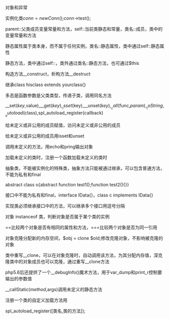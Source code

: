 对象和异常

实例化类$conn = new Conn();$conn->test();

parent::父类成员变量常量和方法，self::当前类静态和常量，类名::成员，类中的变量常量和方法

静态属性属于类本身，而不属于任何实例，类名::静态属性，类中通过self::静态属性

静态方法，类中通过self::，类外通过类名::静态方法，也可通过$this

构造方法__construct，析构方法__destruct

继承class hisclass extends yourclass{}

多态是函数参数是父类类型，传递子类，调用同名方法

__set($key,$value),__get($key),__isset($key),__unset($key),__call($func,$param),__toString,__autoload($class),spl_autoload_register(callback)

给未定义或非公用的成员赋值，访问未定义或非公用的成员

给未定义或非公用的成员用isset和unset

调用未定义的方法，用echo和pring输出对象

加载未定义的类时，注册一个函数加载未定义的类时

抽象类，不能被实例化的特殊类，抽象方法只能被通过继承，可以包含普通方法，不能为私有和final

abstract class o{abstract function test1();function test2(){}}

接口中不能为私有和final，interface IData{}，class c implements IData{}

实现类必须继承接口中的方法，可以继承多个接口用逗号分隔

对象 instanceof 类，判断对象是否属于某个类的实例

==比较两个对象是否有相同的属性和方法，===比较两个对象是否为同一引用

对象克隆分配新的内存空间，$obj = clone $old;修改克隆对象，不影响被克隆的对象

类中重写__clone，可以在对象克隆时，自动调用该方法，为其分配内存值，深克隆类中的对象成员也可以克隆，通过重写__clone方法

php5.6后还提供了一个__debugInfo()魔术方法，用于var_dump和print_r控制要输出的参数值

__callStatic($method,$args)调用未定义的静态方法

注册一个类的自定义加载方法用

spl_autoload_register([类名,类的方法]);








